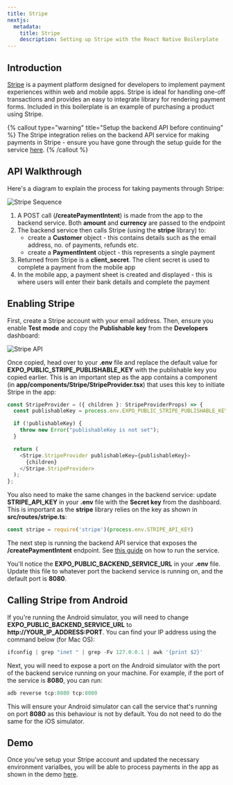 ```yaml
---
title: Stripe
nextjs:
  metadata:
    title: Stripe
    description: Setting up Stripe with the React Native Boilerplate
---
```


## Introduction

[Stripe](https://stripe.com/gb) is a payment platform designed for developers to implement payment experiences within web and mobile apps. Stripe is ideal for handling one-off transactions and provides an easy to integrate library for rendering payment forms. Included in this boilerplate is an example of purchasing a product using Stripe.

{% callout type="warning" title="Setup the backend API before continuing" %}
The Stripe integration relies on the backend API service for making payments in Stripe - ensure you have gone through the setup
guide for the service [here](/docs/backend-api-service).
{% /callout %}

## API Walkthrough 
Here's a diagram to explain the process for taking payments through Stripe:

![Stripe Sequence](/images/stripe-sequence.png)

1. A POST call (**/createPaymentIntent**) is made from the app to the backend service. Both **amount** and **currency** are passed to the
   endpoint
2. The backend service then calls Stripe (using the **stripe** library) to:
   - create a **Customer** object - this contains details such as the email address, no. of payments, refunds etc.
   - create a **PaymentIntent** object - this represents a single payment
3. Returned from Stripe is a **client_secret**. The client secret is used to complete a payment from the mobile app
4. In the mobile app, a payment sheet is created and displayed - this is where users will enter their bank details and complete the payment

## Enabling Stripe

First, create a Stripe account with your email address. Then, ensure you enable **Test mode** and copy the **Publishable key** from the
**Developers** dashboard:

![Stripe API](/images/stripe-api-key.png)

Once copied, head over to your **.env** file and replace the default value for **EXPO_PUBLIC_STRIPE_PUBLISHABLE_KEY** with the publishable key you
copied earlier. This is an important step as the app contains a **<StripeProvider />** component (in **app/components/Stripe/StripeProvider.tsx**)
that uses this key to initiate Stripe in the app:

```js
const StripeProvider = ({ children }: StripeProviderProps) => {
  const publishableKey = process.env.EXPO_PUBLIC_STRIPE_PUBLISHABLE_KEY;

  if (!publishableKey) {
    throw new Error("publishableKey is not set");
  }

  return (
    <Stripe.StripeProvider publishableKey={publishableKey}>
      {children}
    </Stripe.StripeProvider>
  );
};
```

You also need to make the same changes in the backend service: update **STRIPE_API_KEY** in your **.env** file with the **Secret key** from the
dashboard. This is important as the **stripe** library relies on the key as shown in **src/routes/stripe.ts**:

```js
const stripe = require('stripe')(process.env.STRIPE_API_KEY)
```

The next step is running the backend API service that exposes the **/createPaymentIntent** endpoint. See [this guide](/api-service) on
how to run the service.

You'll notice the **EXPO_PUBLIC_BACKEND_SERVICE_URL** in your **.env** file. Update this file to whatever port the backend service is
running on, and the default port is **8080**.

## Calling Stripe from Android

If you're running the Android simulator, you will need to change **EXPO_PUBLIC_BACKEND_SERVICE_URL**
to **http://YOUR_IP_ADDRESS:PORT**. You can find your IP address using the command below (for Mac OS):

```js
ifconfig | grep "inet " | grep -Fv 127.0.0.1 | awk '{print $2}'
```

Next, you will need to expose a port on the Android simulator with the port of the backend service running on your machine. For example,
if the port of the service is **8080**, you can run:

```js
adb reverse tcp:8080 tcp:8080
```

This will ensure your Android simulator can call the service that's running on port **8080** as this behaviour is not by default. You do not
need to do the same for the iOS simulator.

## Demo

Once you've setup your Stripe account and updated the necessary environment varialbes, you will be able to process payments in the app as shown in the demo [here](https://www.veed.io/embed/0ec3fd6f-ade8-4bfa-910e-fdd15a165be6).
